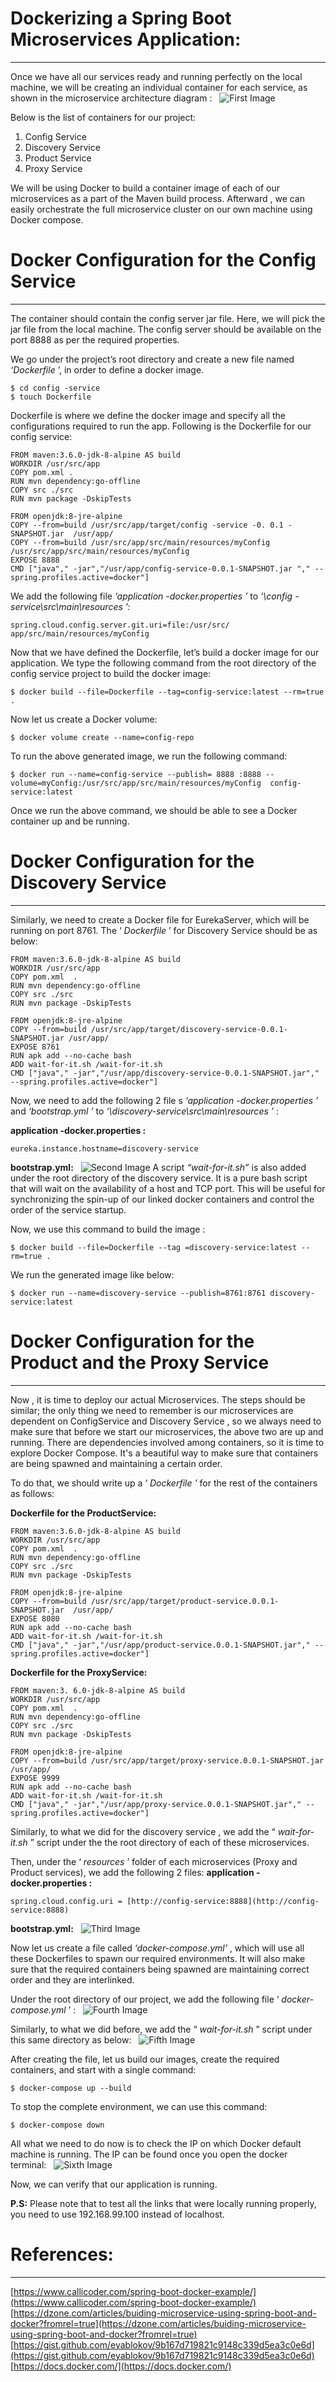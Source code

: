 # **Dockerizing a Spring Boot Microservices Application:**
---
Once we have all our services ready and running perfectly on the local machine, we will be creating an individual container for each service, as shown in the microservice architecture diagram : &nbsp;
![First Image](/img1.png?raw=true "Application Architecture")

Below is the list of containers for our project:

1. Config Service
2. Discovery Service
3. Product Service
4. Proxy Service

We will be using Docker to build a container image of each of our microservices as a part of the Maven build process. Afterward , we can easily orchestrate the full microservice cluster on our own machine using Docker compose.

# Docker Configuration for the Config Service
***
The container should contain the config server jar file. Here, we will pick the jar file from the local machine. The config server should be available on the port 8888 as per the required properties.

We go under the project’s root directory and create a new file named _‘Dockerfile_ ’, in order to define a docker image.
```
$ cd config -service
$ touch Dockerfile
```

Dockerfile is where we define the docker image and specify all the configurations required to run the app. Following is the Dockerfile for our config service:
```
FROM maven:3.6.0-jdk-8-alpine AS build
WORKDIR /usr/src/app
COPY pom.xml .
RUN mvn dependency:go-offline
COPY src ./src
RUN mvn package -DskipTests

FROM openjdk:8-jre-alpine
COPY --from=build /usr/src/app/target/config -service -0. 0.1 -SNAPSHOT.jar  /usr/app/
COPY --from=build /usr/src/app/src/main/resources/myConfig /usr/src/app/src/main/resources/myConfig
EXPOSE 8888
CMD ["java"," -jar","/usr/app/config-service-0.0.1-SNAPSHOT.jar "," --spring.profiles.active=docker"]
```
We add the following file _‘application -docker.properties ’_ to _‘\config -service\src\main\resources ’:_
```
spring.cloud.config.server.git.uri=file:/usr/src/ app/src/main/resources/myConfig
```
Now that we have defined the Dockerfile, let’s build a docker image for our application. We type the following command from the root directory of the config service project to build the docker image:
```
$ docker build --file=Dockerfile --tag=config-service:latest --rm=true .
```
Now let us create a Docker volume:
```
$ docker volume create --name=config-repo
```
To run the above generated image, we run the following command:
```
$ docker run --name=config-service --publish= 8888 :8888 --volume=myConfig:/usr/src/app/src/main/resources/myConfig  config-service:latest
```
Once we run the above command, we should be able to see a Docker container up and be running.

# Docker Configuration for the Discovery Service
***
Similarly, we need to create a Docker file for EurekaServer, which will be running on port 8761. The ‘ _Dockerfile_ ’ for Discovery Service should be as below:

```
FROM maven:3.6.0-jdk-8-alpine AS build
WORKDIR /usr/src/app
COPY pom.xml  .
RUN mvn dependency:go-offline
COPY src ./src
RUN mvn package -DskipTests

FROM openjdk:8-jre-alpine
COPY --from=build /usr/src/app/target/discovery-service-0.0.1-SNAPSHOT.jar /usr/app/
EXPOSE 8761
RUN apk add --no-cache bash
ADD wait-for-it.sh /wait-for-it.sh
CMD ["java"," -jar","/usr/app/discovery-service-0.0.1-SNAPSHOT.jar"," --spring.profiles.active=docker"]
```
Now, we need to add the following 2 file s _‘application -docker.properties ’_ and _‘bootstrap.yml ’_ to _‘\discovery-service\src\main\resources ’_ :

**application -docker.properties :**
```
eureka.instance.hostname=discovery-service
```
**bootstrap.yml:** &nbsp;
![Second Image](/img2.png?raw=true "Bootstrap File")
A script _“wait-for-it.sh”_ is also added under the root directory of the discovery service. It is a pure bash script that will wait on the availability of a host and TCP port. This will be useful for synchronizing the spin-up of our linked docker containers and control the order of the service startup.

Now, we use this command to build the image :
```
$ docker build --file=Dockerfile --tag =discovery-service:latest --rm=true .
```
We run the generated image like below:
```
$ docker run --name=discovery-service --publish=8761:8761 discovery-service:latest
```
# Docker Configuration for the Product and the Proxy Service 
***
Now , it is time to deploy our actual Microservices. The steps should be similar; the only thing we need to remember is our microservices are dependent on ConfigService and Discovery Service , so we always need to make sure that before we start our microservices, the above two are up and running. There are dependencies involved among containers, so it is time to explore Docker Compose. It's a beautiful way to make sure that containers are being spawned and maintaining a certain order.

To do that, we should write up a ‘ _Dockerfile ’_ for the rest of the containers as follows:


**Dockerfile for the ProductService:**
```
FROM maven:3.6.0-jdk-8-alpine AS build
WORKDIR /usr/src/app
COPY pom.xml  .
RUN mvn dependency:go-offline
COPY src ./src
RUN mvn package -DskipTests

FROM openjdk:8-jre-alpine
COPY --from=build /usr/src/app/target/product-service.0.0.1-SNAPSHOT.jar  /usr/app/
EXPOSE 8080
RUN apk add --no-cache bash
ADD wait-for-it.sh /wait-for-it.sh
CMD ["java"," -jar","/usr/app/product-service.0.0.1-SNAPSHOT.jar"," --spring.profiles.active=docker"]
```
**Dockerfile for the ProxyService:**
```
FROM maven:3. 6.0-jdk-8-alpine AS build
WORKDIR /usr/src/app
COPY pom.xml  .
RUN mvn dependency:go-offline
COPY src ./src
RUN mvn package -DskipTests

FROM openjdk:8-jre-alpine
COPY --from=build /usr/src/app/target/proxy-service.0.0.1-SNAPSHOT.jar  /usr/app/
EXPOSE 9999
RUN apk add --no-cache bash
ADD wait-for-it.sh /wait-for-it.sh
CMD ["java"," -jar","/usr/app/proxy-service.0.0.1-SNAPSHOT.jar"," --spring.profiles.active=docker"]
```
Similarly, to what we did for the discovery service , we add the “ _wait-for-it.sh_ ” script under the the root directory of each of these microservices.

Then, under the ‘ _resources_ ’ folder of each microservices (Proxy and Product services), we add the following 2 files:
**application -docker.properties :**
```
spring.cloud.config.uri = [http://config-service:8888](http://config-service:8888)
```
**bootstrap.yml:** &nbsp;
![Third Image](/img3.png?raw=true "Bootstrap File")

Now let us create a file called _‘docker-compose.yml’_ , which will use all these Dockerfiles to spawn our required environments. It will also make sure that the required containers being spawned are maintaining correct order and they are interlinked.

Under the root directory of our project, we add the following file ‘ _docker-compose.yml_ ’ : &nbsp;
![Fourth Image](/img4.png?raw=true "Compose File")

Similarly, to what we did before, we add the “ _wait-for-it.sh_ ” script under this same directory as below: &nbsp;
![Fifth Image](/img5.png?raw=true "Directory Hierarchy")

After creating the file, let us build our images, create the required containers, and start with a single command:
```
$ docker-compose up --build
```
To stop the complete environment, we can use this command:
```
$ docker-compose down
```
All what we need to do now is to check the IP on which Docker default machine is running. The IP can be found once you open the docker terminal: &nbsp;
![Sixth Image](/img6.png?raw=true "Docker IP")

Now, we can verify that our application is running.


**P.S:** Please note that to test all the links that were locally running properly, you need to use 192.168.99.100 instead of localhost.

# References:
***
[https://www.callicoder.com/spring-boot-docker-example/](https://www.callicoder.com/spring-boot-docker-example/)
[https://dzone.com/articles/buiding-microservice-using-spring-boot-and-docker?fromrel=true](https://dzone.com/articles/buiding-microservice-using-spring-boot-and-docker?fromrel=true)
[https://gist.github.com/eyablokov/9b167d719821c9148c339d5ea3c0e6d](https://gist.github.com/eyablokov/9b167d719821c9148c339d5ea3c0e6d)
[https://docs.docker.com/](https://docs.docker.com/)


